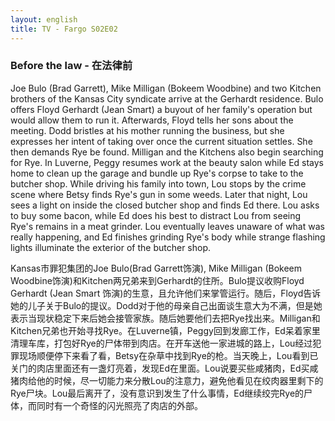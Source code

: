 ```yaml
---
layout: english
title: TV - Fargo S02E02
---
```


<h3>Before the law - 在法律前</h3>
<p>Joe Bulo (Brad Garrett), Mike Milligan (Bokeem Woodbine) and two Kitchen brothers of the Kansas City syndicate arrive at the Gerhardt residence. Bulo offers Floyd Gerhardt (Jean Smart) a buyout of her family's operation but would allow them to run it. Afterwards, Floyd tells her sons about the meeting. Dodd bristles at his mother running the business, but she expresses her intent of taking over once the current situation settles. She then demands Rye be found. Milligan and the Kitchens also begin searching for Rye. In Luverne, Peggy resumes work at the beauty salon while Ed stays home to clean up the garage and bundle up Rye's corpse to take to the butcher shop. While driving his family into town, Lou stops by the crime scene where Betsy finds Rye's gun in some weeds. Later that night, Lou sees a light on inside the closed butcher shop and finds Ed there. Lou asks to buy some bacon, while Ed does his best to distract Lou from seeing Rye's remains in a meat grinder. Lou eventually leaves unaware of what was really happening, and Ed finishes grinding Rye's body while strange flashing lights illuminate the exterior of the butcher shop.</p>

<div>Kansas市罪犯集团的Joe Bulo(Brad Garrett饰演), Mike Milligan (Bokeem Woodbine饰演)和Kitchen两兄弟来到Gerhardt的住所。Bulo提议收购Floyd Gerhardt (Jean Smart 饰演)的生意，且允许他们来掌管运行。随后，Floyd告诉她的儿子关于Bulo的提议。Dodd对于他的母亲自己出面谈生意大为不满，但是她表示当现状稳定下来后她会接管家族。随后她要他们去把Rye找出来。Milligan和Kitchen兄弟也开始寻找Rye。在Luverne镇，Peggy回到发廊工作，Ed呆着家里清理车库，打包好Rye的尸体带到肉店。在开车送他一家进城的路上，Lou经过犯罪现场顺便停下来看了看，Betsy在杂草中找到Rye的枪。当天晚上，Lou看到已关门的肉店里面还有一盏灯亮着，发现Ed在里面。Lou说要买些咸猪肉，Ed买咸猪肉给他的时候，尽一切能力来分散Lou的注意力，避免他看见在绞肉器里剩下的Rye尸块。Lou最后离开了，没有意识到发生了什么事情，Ed继续绞完Rye的尸体，而同时有一个奇怪的闪光照亮了肉店的外部。</div>
<script>
var note = {};
note["status"] = "{{ page.title }}";
note[1] = {};
note[1]['structure'] = {
	'1-23':'SV',
	'24-35':'SVOO',
	'36-42':'FANBOYS的B连接句子SVOC',
	'43-50':'SVO',
	'51-55':'SV',
	'56-58':'简化形容词从句',
	'59-66':'FANBOYS的B连接句子SVO',
	'67-71':'副词从句SV',
	'72-77':'SVOC',
	'78-86':'SVO',
	'87-95':'SVO',
	'96-115':'副词从句 FANBOYS的A连接句子',
	'116-121':'简化副词从句',
	'122-127':'SV',
	'128-135':'形容词从句',
	'136-143':'SVOC',
	'144-148':'副词短语',
	'149-152':'FANBOYS的A连接句子',
	'153-158':'SVO',
	'159-174':'副词从句',
	'175-177':'SV',
	'178':'a开头的副词 后置',
	'179-183':'副词短语修饰aware, unaware of that',
	'184-189':'FANBOYS的A连接句子 SVO',
	'190-200':'副词从句',
}
note[1]['pos'] = {
}

</script>